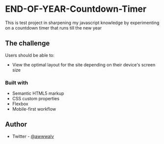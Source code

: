 # END-OF-YEAR-Countdown-Timer
This is test project in sharpening my javascript knowledge by experimenting on a countdown timer that runs till the new year

## The challenge

Users should be able to:

- View the optimal layout for the site depending on their device's screen size


### Built with

- Semantic HTML5 markup
- CSS custom properties
- Flexbox
- Mobile-first workflow

## Author
- Twitter - [@awwwalv](https://www.twitter.com/awwwalv)
